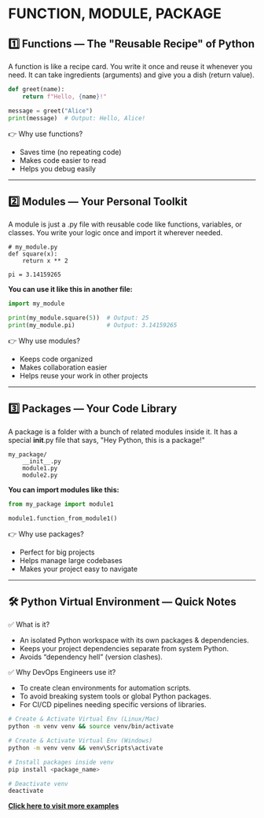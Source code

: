 # FUNCTION, MODULE, PACKAGE

## 1️⃣ Functions — The "Reusable Recipe" of Python
A function is like a recipe card. You write it once and reuse it whenever you need. It can take ingredients (arguments) and give you a dish (return value).

```python
def greet(name):
    return f"Hello, {name}!"

message = greet("Alice")
print(message)  # Output: Hello, Alice!
```

👉 Why use functions?

- Saves time (no repeating code)
- Makes code easier to read
- Helps you debug easily

---

## 2️⃣ Modules — Your Personal Toolkit
A module is just a .py file with reusable code like functions, variables, or classes. You write your logic once and import it wherever needed.
```pyhton
# my_module.py
def square(x):
    return x ** 2

pi = 3.14159265
```
**You can use it like this in another file:**
```python
import my_module

print(my_module.square(5))  # Output: 25
print(my_module.pi)         # Output: 3.14159265
```

👉 Why use modules?

- Keeps code organized
- Makes collaboration easier
- Helps reuse your work in other projects

---

## 3️⃣ Packages — Your Code Library
A package is a folder with a bunch of related modules inside it. 
It has a special __init__.py file that says, "Hey Python, this is a package!"
```pyhton
my_package/
    __init__.py
    module1.py
    module2.py
```
**You can import modules like this:**
```python
from my_package import module1

module1.function_from_module1()
```
👉 Why use packages?

- Perfect for big projects
- Helps manage large codebases
- Makes your project easy to navigate


---

## 🛠️ Python Virtual Environment — Quick Notes
✅ What is it?
- An isolated Python workspace with its own packages & dependencies.
- Keeps your project dependencies separate from system Python.
- Avoids “dependency hell” (version clashes).

✅ Why DevOps Engineers use it?
- To create clean environments for automation scripts.
- To avoid breaking system tools or global Python packages.
- For CI/CD pipelines needing specific versions of libraries.

```bash
# Create & Activate Virtual Env (Linux/Mac)
python -m venv venv && source venv/bin/activate  

# Create & Activate Virtual Env (Windows)
python -m venv venv && venv\Scripts\activate  

# Install packages inside venv
pip install <package_name>  

# Deactivate venv
deactivate  
```

[**Click here to visit more examples**](https://github.com/SereneSyntax04/python-for-devops/blob/main/examples/function.py)
